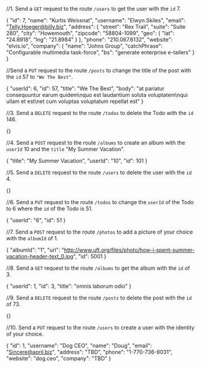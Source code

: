 //1.  Send a `GET` request to the route `/users` to get the user with the `id` 7.

{
    "id": 7,
    "name": "Kurtis Weissnat",
    "username": "Elwyn.Skiles",
    "email": "Telly.Hoeger@billy.biz",
    "address": {
        "street": "Rex Trail",
        "suite": "Suite 280",
        "city": "Howemouth",
        "zipcode": "58804-1099",
        "geo": {
            "lat": "24.8918",
            "lng": "21.8984"
        }
    },
    "phone": "210.067.6132",
    "website": "elvis.io",
    "company": {
        "name": "Johns Group",
        "catchPhrase": "Configurable multimedia task-force",
        "bs": "generate enterprise e-tailers"
    }
}

//Send a `PUT` request to the route `/posts` to change the title of the post with the `id` 57 to `"We The Best"`.

{
    "userId": 6,
    "id": 57,
    "title": "We The Best",
    "body": "at pariatur consequuntur earum quidem\nquo est laudantium soluta voluptatem\nqui ullam et est\net cum voluptas voluptatum repellat est"
}


//3.  Send a `DELETE` request to the route `/todos` to delete the Todo with the `id` 146.

{}

//4.  Send a `POST` request to the route `/albums` to create an album with the `userId` 10 and the `title` "My Summer Vacation".

{
    "title": "My Summer Vacation",
    "userId": "10",
    "id": 101
}


//5.  Send a `DELETE` request to the route `/users` to delete the user with the `id` 4.

{}

//6.  Send a `PUT` request to the route `/todos` to change the `userId` of the Todo to 6 where the `id` of the Todo is 51.

{
    "userId": "6",
    "id": 51
}

//7.  Send a `POST` request to the route `/photos` to add a picture of your choice with the `albumId` of 1.

{
    "albumId": "1",
    "url": "http://www.uft.org/files/photo/how-i-spent-summer-vacation-header-text_0.jpg",
    "id": 5001
}

//8.  Send a `GET` request to the route `/albums` to get the album with the `id` of 3.

{
    "userId": 1,
    "id": 3,
    "title": "omnis laborum odio"
}

//9.  Send a `DELETE` request to the route `/posts` to delete the post with the `id` of 73.

{}

//10. Send a `PUT` request to the route `/users` to create a user with the identity of your choice.

{
    "id": 1,
    "username": "Dog CEO",
    "name": "Doug",
    "email": "Sincere@april.biz",
    "address": "TBD",
    "phone": "1-770-736-8031",
    "website": "dog.ceo",
    "company": "TBD"
}
